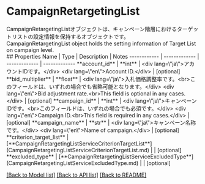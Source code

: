 # CampaignRetargetingList

<div lang=\"ja\">CampaignRetargetingListオブジェクトは、キャンペーン階層におけるターゲットリストの設定情報を保持するオブジェクトです。</div> <div lang=\"en\">CampaignRetargetingList object holds the setting information of Target List on campaign level.</div> 
## Properties
Name | Type | Description | Notes
------------ | ------------- | ------------- | -------------
**account_id** | **int** | &lt;div lang&#x3D;\&quot;ja\&quot;&gt;アカウントIDです。&lt;/div&gt; &lt;div lang&#x3D;\&quot;en\&quot;&gt;Account ID.&lt;/div&gt;  | [optional] 
**bid_multiplier** | **float** | &lt;div lang&#x3D;\&quot;ja\&quot;&gt;入札価格調整率です。&lt;br&gt;このフィールドは、いずれの場合でも省略可能となります。&lt;/div&gt; &lt;div lang&#x3D;\&quot;en\&quot;&gt;Bid adjustment rate.&lt;br&gt;This field is optional in any cases.&lt;/div&gt;  | [optional] 
**campaign_id** | **int** | &lt;div lang&#x3D;\&quot;ja\&quot;&gt;キャンペーンIDです。&lt;br&gt;このフィールドは、いずれの場合でも必須です。&lt;/div&gt; &lt;div lang&#x3D;\&quot;en\&quot;&gt;Campaign ID.&lt;br&gt;This field is required in any cases.&lt;/div&gt;  | [optional] 
**campaign_name** | **str** | &lt;div lang&#x3D;\&quot;ja\&quot;&gt;キャンペーン名称です。&lt;/div&gt; &lt;div lang&#x3D;\&quot;en\&quot;&gt;Name of campaign.&lt;/div&gt;  | [optional] 
**criterion_target_list** | [**CampaignRetargetingListServiceCriterionTargetList**](CampaignRetargetingListServiceCriterionTargetList.md) |  | [optional] 
**excluded_type** | [**CampaignRetargetingListServiceExcludedType**](CampaignRetargetingListServiceExcludedType.md) |  | [optional] 

[[Back to Model list]](../README.md#documentation-for-models) [[Back to API list]](../README.md#documentation-for-api-endpoints) [[Back to README]](../README.md)


